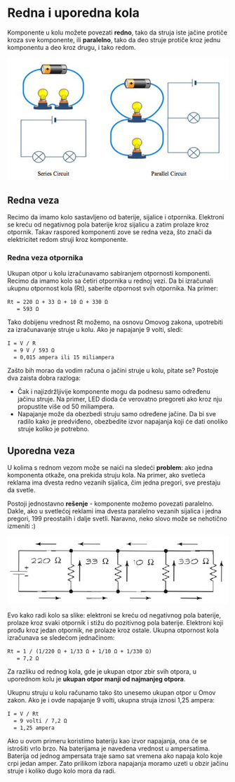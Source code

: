 # Redna i uporedna kola

Komponente u kolu možete povezati **redno**, tako da struja iste jačine protiče kroza sve komponente, ili **paralelno**, tako da deo struje protiče kroz jednu komponentu a deo kroz drugu, i tako redom.

![](slike/redna-i-uporedna-kola.png)

## Redna veza

Recimo da imamo kolo sastavljeno od baterije, sijalice i otpornika. Elektroni se kreću od negativnog pola baterije kroz sijalicu a zatim prolaze kroz otpornik. Takav raspored komponenti zove se redna veza, što znači da elektricitet redom struji kroz komponente.

### Redna veza otpornika

Ukupan otpor u kolu izračunavamo sabiranjem otpornosti komponenti. Recimo da imamo kolo sa četiri otpornika u rednoj vezi. Da bi izračunali ukupnu otpornost kola (Rt), saberite otpornost svih otpornika. Na primer:

```
Rt = 220 Ω + 33 Ω + 10 Ω + 330 Ω 
   = 593 Ω
```

Tako dobijenu vrednost Rt možemo, na osnovu Omovog zakona, upotrebiti za izračunavanje struje u kolu. Ako je napajanje 9 volti, sledi:

```
I = V / R 
  = 9 V / 593 Ω 
  = 0,015 ampera ili 15 miliampera
```

Zašto bih morao da vodim računa o jačini struje u kolu, pitate se? Postoje dva zaista dobra razloga:
* Čak i najizdržljivije komponente mogu da podnesu samo određenu jačinu struje. Na primer, LED dioda će verovatno pregoreti ako kroz nju propustite više od 50 miliampera.
* Napajanje može da obezbedi struju samo određene jačine. Da bi sve radilo kako je predviđeno, obezbedite izvor napajanja koji će dati onoliko struje koliko je potrebno.

## Uporedna veza

U kolima s rednom vezom može se naići na sledeći **problem**: ako jedna komponenta otkaže, ona prekida struju kola. Na primer, ako svetleća reklama ima dvesta redno vezanih sijalica, čim jedna pregori, sve prestaju da svetle.

Postoji jednostavno **rešenje** - komponente možemo povezati paralelno. Dakle, ako u svetlećoj reklami ima dvesta paralelno vezanih sijalica i jedna pregori, 199 preostalih i dalje svetli. Naravno, neko slovo može se nehotično izmeniti :)

![](slike/uporedna-veza-otpornika.jpg)

Evo kako radi kolo sa slike: elektroni se kreću od negativnog pola baterije, prolaze kroz svaki otpornik i stižu do pozitivnog pola baterije. Elektroni koji prođu kroz jedan otpornik, ne prolaze kroz ostale. Ukupna otpornost kola izračunava se sledećom jednačinom:

```
Rt = 1 / (1/220 Ω + 1/33 Ω + 1/10 Ω + 1/330 Ω) 
   = 7,2 Ω
```

Za razliku od rednog kola, gde je ukupan otpor zbir svih otpora, u uporednom kolu je **ukupan otpor manji od najmanjeg otpora**. 

Ukupnu struju u kolu računamo tako što unesemo ukupan otpor u Omov zakon. Ako je i ovde napajanje 9 volti, ukupna struja iznosi 1,25 ampera:
```
I = V / Rt 
  = 9 volti / 7,2 Ω 
  = 1,25 ampera
```

Ako u ovom primeru koristimo bateriju kao izvor napajanja, ona će se istrošiti vrlo brzo. Na baterijama je navedena vrednost u ampersatima. Baterija od jednog ampersata traje samo sat vremena ako napaja kolo koje crpi jedan amper. Zato prilikom izbora napajanja moramo uzeti u obzir jačinu struje i koliko dugo kolo mora da radi.
